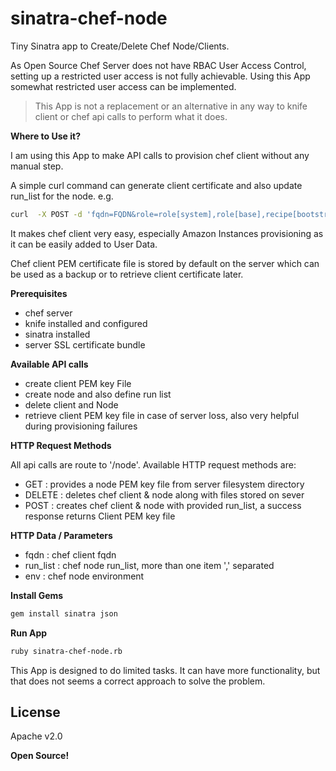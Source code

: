 sinatra-chef-node
=================


Tiny Sinatra app to Create/Delete Chef Node/Clients.

As Open Source Chef Server does not have RBAC User Access Control, setting up a restricted user access is not fully achievable. Using this App somewhat restricted user access can be implemented.

> This App is not a replacement or an alternative in any way to knife client or chef api
calls to perform what it does.

**Where to Use it?**

I am using this App to make API calls to provision chef client without any manual step.

A simple curl command can generate client certificate and also update run_list for the node. e.g.

```sh
curl  -X POST -d 'fqdn=FQDN&role=role[system],role[base],recipe[bootstrap]&env=ENVIRONMENT' -u USER:PASSWORD "https://SERVER:PORT/node" --insecure
```

It makes chef client very easy, especially Amazon Instances provisioning as it can be easily added to User Data.

Chef client PEM certificate file is stored by default on the server which can be used as a backup or to retrieve client certificate later. 

**Prerequisites**

- chef server
- knife installed and configured
- sinatra installed
- server SSL certificate bundle

**Available API calls**

- create client PEM key File
- create node and also define run list
- delete client and Node
- retrieve client PEM key file in case of server loss, also very
  helpful during provisioning failures

**HTTP Request Methods**

All api calls are route to '/node'. Available HTTP request methods are:

- GET : provides a node PEM key file from server filesystem directory
- DELETE : deletes chef client \& node along with files stored on sever
- POST : creates chef client \& node with provided run_list, a success
  response returns Client PEM key file

**HTTP Data / Parameters**

- fqdn : chef client fqdn
- run_list : chef node run_list, more than one item ',' separated
- env : chef node environment

**Install Gems**

```sh
gem install sinatra json 
```

**Run App**

```sh
ruby sinatra-chef-node.rb
```

This App is designed to do limited tasks. It can have more functionality, but that
does not seems a correct approach to solve the problem.


License
----

Apache v2.0


**Open Source!**
